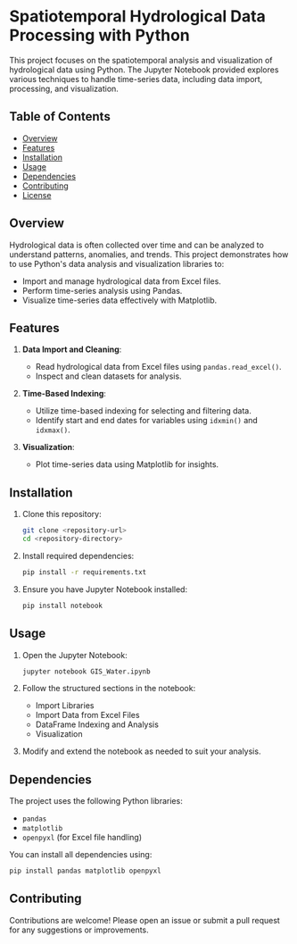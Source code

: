 # Spatiotemporal Hydrological Data Processing with Python

This project focuses on the spatiotemporal analysis and visualization of hydrological data using Python. The Jupyter Notebook provided explores various techniques to handle time-series data, including data import, processing, and visualization.

## Table of Contents
- [Overview](#overview)
- [Features](#features)
- [Installation](#installation)
- [Usage](#usage)
- [Dependencies](#dependencies)
- [Contributing](#contributing)
- [License](#license)

## Overview

Hydrological data is often collected over time and can be analyzed to understand patterns, anomalies, and trends. This project demonstrates how to use Python's data analysis and visualization libraries to:
- Import and manage hydrological data from Excel files.
- Perform time-series analysis using Pandas.
- Visualize time-series data effectively with Matplotlib.

## Features

1. **Data Import and Cleaning**:
   - Read hydrological data from Excel files using `pandas.read_excel()`.
   - Inspect and clean datasets for analysis.

2. **Time-Based Indexing**:
   - Utilize time-based indexing for selecting and filtering data.
   - Identify start and end dates for variables using `idxmin()` and `idxmax()`.

3. **Visualization**:
   - Plot time-series data using Matplotlib for insights.

## Installation

1. Clone this repository:
   ```bash
   git clone <repository-url>
   cd <repository-directory>
   ```

2. Install required dependencies:
   ```bash
   pip install -r requirements.txt
   ```

3. Ensure you have Jupyter Notebook installed:
   ```bash
   pip install notebook
   ```

## Usage

1. Open the Jupyter Notebook:
   ```bash
   jupyter notebook GIS_Water.ipynb
   ```

2. Follow the structured sections in the notebook:
   - Import Libraries
   - Import Data from Excel Files
   - DataFrame Indexing and Analysis
   - Visualization

3. Modify and extend the notebook as needed to suit your analysis.

## Dependencies

The project uses the following Python libraries:
- `pandas`
- `matplotlib`
- `openpyxl` (for Excel file handling)

You can install all dependencies using:
```bash
pip install pandas matplotlib openpyxl
```

## Contributing

Contributions are welcome! Please open an issue or submit a pull request for any suggestions or improvements.
